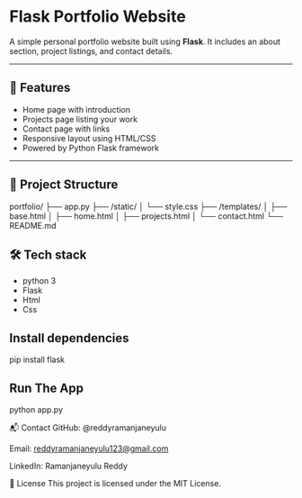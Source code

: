 # Flask Portfolio Website

A simple personal portfolio website built using **Flask**. It includes an about section, project listings, and contact details.

---

## 🚀 Features

- Home page with introduction
- Projects page listing your work
- Contact page with links
- Responsive layout using HTML/CSS
- Powered by Python Flask framework

---

## 📂 Project Structure

portfolio/
├── app.py
├── /static/
│ └── style.css
├── /templates/
│ ├── base.html
│ ├── home.html
│ ├── projects.html
│ └── contact.html
└── README.md


## 🛠️ Tech stack
- python 3
- Flask 
- Html 
- Css



## Install dependencies
pip install flask



## Run The App
python app.py


📬 Contact
GitHub: @reddyramanjaneyulu

Email: reddyramanjaneyulu123@gmail.com

LinkedIn: Ramanjaneyulu Reddy


📄 License
This project is licensed under the MIT License.

